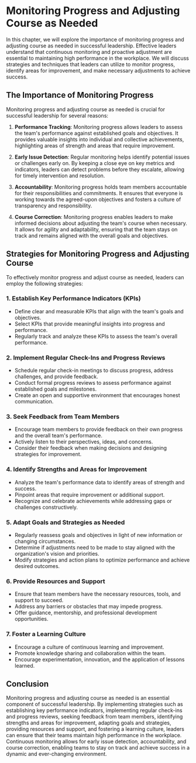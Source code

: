# Monitoring Progress and Adjusting Course as Needed

In this chapter, we will explore the importance of monitoring progress and adjusting course as needed in successful leadership. Effective leaders understand that continuous monitoring and proactive adjustment are essential to maintaining high performance in the workplace. We will discuss strategies and techniques that leaders can utilize to monitor progress, identify areas for improvement, and make necessary adjustments to achieve success.

## The Importance of Monitoring Progress

Monitoring progress and adjusting course as needed is crucial for successful leadership for several reasons:

1. **Performance Tracking**: Monitoring progress allows leaders to assess the team's performance against established goals and objectives. It provides valuable insights into individual and collective achievements, highlighting areas of strength and areas that require improvement.
    
2. **Early Issue Detection**: Regular monitoring helps identify potential issues or challenges early on. By keeping a close eye on key metrics and indicators, leaders can detect problems before they escalate, allowing for timely intervention and resolution.
    
3. **Accountability**: Monitoring progress holds team members accountable for their responsibilities and commitments. It ensures that everyone is working towards the agreed-upon objectives and fosters a culture of transparency and responsibility.
    
4. **Course Correction**: Monitoring progress enables leaders to make informed decisions about adjusting the team's course when necessary. It allows for agility and adaptability, ensuring that the team stays on track and remains aligned with the overall goals and objectives.
    

## Strategies for Monitoring Progress and Adjusting Course

To effectively monitor progress and adjust course as needed, leaders can employ the following strategies:

### 1\. Establish Key Performance Indicators (KPIs)

- Define clear and measurable KPIs that align with the team's goals and objectives.
- Select KPIs that provide meaningful insights into progress and performance.
- Regularly track and analyze these KPIs to assess the team's overall performance.

### 2\. Implement Regular Check-Ins and Progress Reviews

- Schedule regular check-in meetings to discuss progress, address challenges, and provide feedback.
- Conduct formal progress reviews to assess performance against established goals and milestones.
- Create an open and supportive environment that encourages honest communication.

### 3\. Seek Feedback from Team Members

- Encourage team members to provide feedback on their own progress and the overall team's performance.
- Actively listen to their perspectives, ideas, and concerns.
- Consider their feedback when making decisions and designing strategies for improvement.

### 4\. Identify Strengths and Areas for Improvement

- Analyze the team's performance data to identify areas of strength and success.
- Pinpoint areas that require improvement or additional support.
- Recognize and celebrate achievements while addressing gaps or challenges constructively.

### 5\. Adapt Goals and Strategies as Needed

- Regularly reassess goals and objectives in light of new information or changing circumstances.
- Determine if adjustments need to be made to stay aligned with the organization's vision and priorities.
- Modify strategies and action plans to optimize performance and achieve desired outcomes.

### 6\. Provide Resources and Support

- Ensure that team members have the necessary resources, tools, and support to succeed.
- Address any barriers or obstacles that may impede progress.
- Offer guidance, mentorship, and professional development opportunities.

### 7\. Foster a Learning Culture

- Encourage a culture of continuous learning and improvement.
- Promote knowledge sharing and collaboration within the team.
- Encourage experimentation, innovation, and the application of lessons learned.

## Conclusion

Monitoring progress and adjusting course as needed is an essential component of successful leadership. By implementing strategies such as establishing key performance indicators, implementing regular check-ins and progress reviews, seeking feedback from team members, identifying strengths and areas for improvement, adapting goals and strategies, providing resources and support, and fostering a learning culture, leaders can ensure that their teams maintain high performance in the workplace. Continuous monitoring allows for early issue detection, accountability, and course correction, enabling teams to stay on track and achieve success in a dynamic and ever-changing environment.
